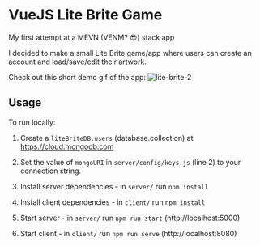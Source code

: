 # VueJS Lite Brite Game
My first attempt at a MEVN (VENM? 😎) stack app

I decided to make a small Lite Brite game/app where users can create an account and load/save/edit their artwork.

Check out this short demo gif of the app: 
![lite-brite-2](https://user-images.githubusercontent.com/26422409/119575259-c1d18a80-bd84-11eb-9ba8-c9834029b1d7.gif)

## Usage
To run locally: 
1. Create a ```liteBriteDB.users``` (database.collection) at https://cloud.mongodb.com
2. Set the value of ```mongoURI``` in ```server/config/keys.js``` (line 2) to your connection string.


4. Install server dependencies - in ```server/``` run ```npm install```
5. Install client dependencies - in ```client/``` run ```npm install```


7. Start server - in ```server/``` run ```npm run start``` (http://localhost:5000)
8. Start client - in ```client/``` run ```npm run serve``` (http://localhost:8080)
